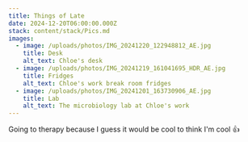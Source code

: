 ```yaml
---
title: Things of Late
date: 2024-12-20T06:00:00.000Z
stack: content/stack/Pics.md
images:
  - image: /uploads/photos/IMG_20241220_122948812_AE.jpg
    title: Desk
    alt_text: Chloe's desk
  - image: /uploads/photos/IMG_20241219_161041695_HDR_AE.jpg
    title: Fridges
    alt_text: Chloe's work break room fridges
  - image: /uploads/photos/IMG_20241201_163730906_AE.jpg
    title: Lab
    alt_text: The microbiology lab at Chloe's work
---
```


Going to therapy because I guess it would be cool to think I'm cool 👍
